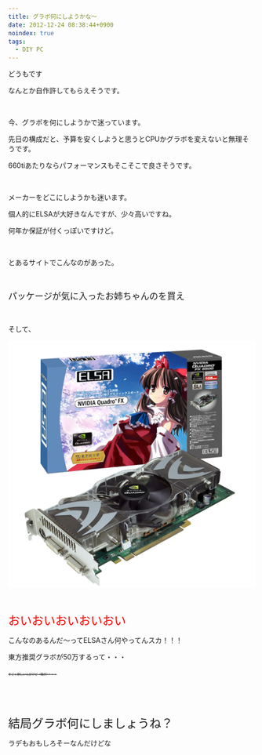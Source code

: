 ```yaml
---
title: グラボ何にしようかな〜
date: 2012-12-24 08:38:44+0900
noindex: true
tags:
  - DIY PC
---
```

<p>どうもです</p>
<p>なんとか自作許してもらえそうです。</p>
<p>&nbsp;</p>
<p>今、グラボを何にしようかで迷っています。</p>
<p>先日の構成だと、予算を安くしようと思うとCPUかグラボを変えないと無理そうです。</p>
<p>660tiあたりならパフォーマンスもそこそこで良さそうです。</p>
<p>&nbsp;</p>
<p>メーカーをどこにしようかも迷います。</p>
<p>個人的にELSAが大好きなんですが、少々高いですね。</p>
<p>何年か保証が付くっぽいですけど。</p>
<p>&nbsp;</p>
<p>とあるサイトでこんなのがあった。</p>
<p>&nbsp;</p>
<p><span style="font-size:18px;">パッケージが気に入ったお姉ちゃんのを買え</span></p>
<p>&nbsp;</p>
<p>そして、</p>

![](./20070208210500.jpg)

<p>&nbsp;</p>
<p><span style="font-size:24px;"><span style="color:red;">おいおいおいおいおい</span></span></p>
<p>こんなのあるんだ〜ってELSAさん何やってんスカ！！！</p>
<p>東方推奨グラボが50万するって・・・</p>
<p><span style="font-size:6px;"><del>すごく欲しいんだけど（箱が）・・・</del></span></p>
<p>&nbsp;</p>
<p>&nbsp;</p>
<p><span style="font-size:24px;">結局グラボ何にしましょうね？</span></p>
<p>ラデもおもしろそーなんだけどな</p>
